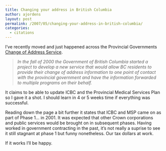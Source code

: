 ```yaml
---
title: Changing your address in British Columbia
author: ajordens
layout: post
permalink: /2007/05/changing-your-address-in-british-columbia/
categories:
  - citations
---
```

I&#8217;ve recently moved and just happened across the Provincial Governments [Change of Address Service][1].

> *In the fall of 2000 the Government of British Columbia started a project to develop a new service that would allow BC residents to provide their change of address information to one point of contact with the provincial government and have the information forwarded to multiple programs on their behalf.*

It claims to be able to update ICBC and the Provincial Medical Services Plan so I gave it a shot. I should learn in 4 or 5 weeks time if everything was successful.

Reading down the page a bit further it states that ICBC and MSP came on as part of Phase 1&#8230; in 2001. It was expected that other Crown corporations and public services would be brought on in subsequent phases. Having worked in government contracting in the past, it&#8217;s not really a suprise to see it still stagnant at phase 1 but funny nonetheless. Our tax dollars at work.

If it works I&#8217;ll be happy.

 [1]: http://www.addresschange.gov.bc.ca